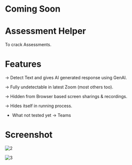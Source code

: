 # Coming Soon

# Assessment Helper
To crack Assessments.

# Features
-> Detect Text and gives AI generated response using GenAI.

-> Fully undetectable in latest Zoom (most others too).

-> Hidden from Browser based screen sharings & recordings.

-> Hides itself in running process.

* What not tested yet -> Teams
  
# Screenshot

![2](https://github.com/user-attachments/assets/73675ca9-65d7-4436-98b9-da8fbd70e1d4)

![3](https://github.com/user-attachments/assets/80652d53-138b-4c97-a022-b392250809ec)

